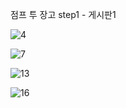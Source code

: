 점프 투 장고 step1 - 게시판1


![4](https://github.com/user-attachments/assets/2e56d062-f066-49da-a63c-0e76a914c2a0)



![7](https://github.com/user-attachments/assets/60ebf031-276b-4726-b090-be4e6a7acd78)



![13](https://github.com/user-attachments/assets/76b83fbc-07e7-45d9-b26e-bf2bdda3691a)








![16](https://github.com/user-attachments/assets/43f74f1f-9ab2-41b6-96ff-17d2eac3884d)
